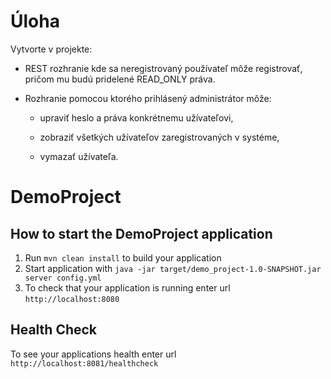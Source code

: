# Úloha

Vytvorte v projekte:

- REST rozhranie kde sa neregistrovaný používateľ môže registrovať, pričom mu budú pridelené   READ_ONLY práva. 

- Rozhranie pomocou ktorého prihlásený administrátor môže:

  - upraviť heslo a práva konkrétnemu užívateľovi,

  - zobraziť všetkých užívateľov zaregistrovaných v systéme,

  - vymazať užívateľa.


# DemoProject

How to start the DemoProject application
---

1. Run `mvn clean install` to build your application
1. Start application with `java -jar target/demo_project-1.0-SNAPSHOT.jar server config.yml`
1. To check that your application is running enter url `http://localhost:8080`

Health Check
---

To see your applications health enter url `http://localhost:8081/healthcheck`